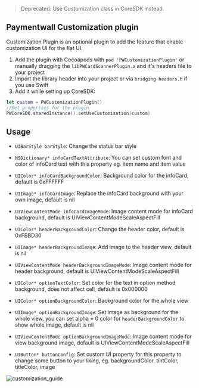
>Deprecated: Use Customization class in CoreSDK instead.

Paymentwall Customization plugin
------------------------------
Customization Plugin is an optional plugin to add the feature that enable customization UI for the flat UI.

1. Add the plugin with Cocoapods with `pod 'PWCustomizationPlugin'` or manually dragging the `libPWCardScannerPlugin.a` and it's headers file to your project
2. Import the library header into your project or via `bridging-headers.h` if you use Swift
3. Add it while setting up CoreSDK:
```swift
let custom = PWCustomizationPlugin()
//Set properties for the plugin
PWCoreSDK.sharedInstance().setUseCustomization(custom)
```

Usage
------------------------------
- `UIBarStyle barStyle`: Change the status bar style

- `NSDictionary* infoCardTextAttribute`: You can set custom font and color of infoCard text with this property eg. item name and item value
- `UIColor* infoCardBackgroundColor`: Background color for the infoCard, default is 0xFFFFFF
- `UIImage* infoCardImage`: Replace the infoCard background with your own image, default is nil
- `UIViewContentMode infoCardImageMode`: Image content mode for infoCard background, default is UIViewContentModeScaleAspectFill

- `UIColor* headerBackgroundColor`: Change the header color, default is 0xFBBD30
- `UIImage* headerBackgroundImage`: Add image to the header view, default is nil
- `UIViewContentMode headerBackgroundImageMode`: Image content mode for header background, default is UIViewContentModeScaleAspectFill

- `UIColor* optionTextColor`: Set color for the text in option method background, does not affect cell, default is 0x000000
- `UIColor* optionBackgroundColor`: Background color for the whole view
- `UIImage* optionBackgroundImage`: Set image as background for the whole view, you can set alpha = 0 color for `headerBackgroundColor` to show whole image, default is nil
- `UIViewContentMode optionBackgroundImageMode`: Image content mode for view background image, default is UIViewContentModeScaleAspectFill

- `UIButton* buttonConfig`: Set custom UI property for this property to change some button to your liking, eg. backgroundColor, tintColor, titleColor, image

![customization_guide](https://user-images.githubusercontent.com/23113471/27816093-84af641a-60b3-11e7-9a8b-d2dd01a3eafc.png)

